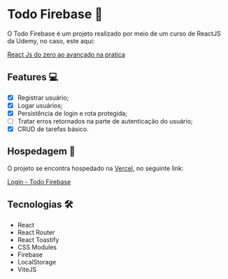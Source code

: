# Todo Firebase 📝

O Todo Firebase é um projeto realizado por meio de um curso de ReactJS da Udemy, no caso, este aqui:

[React Js do zero ao avançado na pratica](https://www.udemy.com/course/curso-reactjs/)

## Features 💻

- [x] Registrar usuário;
- [x] Logar usuários;
- [x] Persistência de login e rota protegida;
- [ ] Tratar erros retornados na parte de autenticação do usuário;
- [x] CRUD de tarefas básico.

## Hospedagem 🏨

O projeto se encontra hospedado na [Vercel](https://vercel.com), no seguinte link:

[Login - Todo Firebase](https://todo-firebase-h3rmel.vercel.app/)

## Tecnologias 🛠️

- React
- React Router
- React Toastify
- CSS Modules
- Firebase
- LocalStorage
- ViteJS
